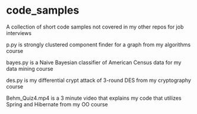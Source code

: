 # code_samples
A collection of short code samples not covered in my other repos for job interviews

p.py is strongly clustered component finder for a graph from my algorithms course

bayes.py is a Naive Bayesian classifier of American Census data for my data mining course

des.py is my differential crypt attack of 3-round DES from my cryptography course

Behm_Quiz4.mp4 is a 3 minute video that explains my code that utilizes Spring and Hibernate from my OO course
